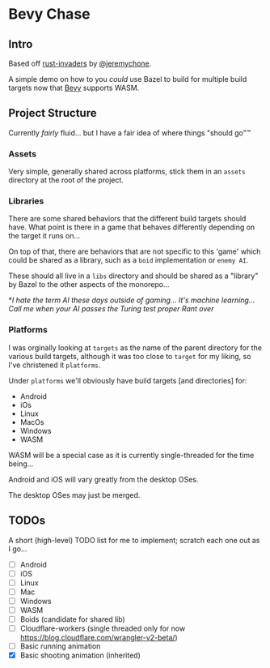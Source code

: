 # Bevy Chase

## Intro

Based off [rust-invaders](https://github.com/jeremychone-channel/rust-invaders) by [@jeremychone](https://github.com/).

A simple demo on how to you *could* use Bazel to build for multiple build targets now that [Bevy](https://bevyengine.org/) supports WASM.

## Project Structure

Currently *fairly* fluid... but I have a fair idea of where things "should go":tm:

### Assets

Very simple, generally shared across platforms, stick them in an `assets` directory at the root of the project.

### Libraries

There are some shared behaviors that the different build targets should have. What point is there in a game that behaves differently depending on the target it runs on...

On top of that, there are behaviors that are not specific to this 'game' which could be shared as a library, such as a `boid` implementation or `enemy AI`.

These should all live in a `libs` directory and should be shared as a "library" by Bazel to the other aspects of the monorepo...

**I hate the term AI these days outside of gaming... It's machine learning... Call me when your AI passes the Turing test proper*
*Rant over*

### Platforms

I was orginally looking at `targets` as the name of the parent directory for the various build targets, although it was too close to `target` for my liking, so I've christened it `platforms`.

Under `platforms` we'll obviously have build targets [and directories] for:

* Android
* iOs
* Linux
* MacOs
* Windows
* WASM

WASM will be a special case as it is currently single-threaded for the time being...

Android and iOS will vary greatly from the desktop OSes.

The desktop OSes may just be merged.

## TODOs

A short (high-level) TODO list for me to implement; scratch each one out as I go...

* [ ] Android
* [ ] iOS
* [ ] Linux
* [ ] Mac
* [ ] Windows
* [ ] WASM
* [ ] Boids (candidate for shared lib)
* [ ] Cloudflare-workers (single threaded only for now <https://blog.cloudflare.com/wrangler-v2-beta/>)
* [ ] Basic running animation
* [x] Basic shooting animation (inherited)

